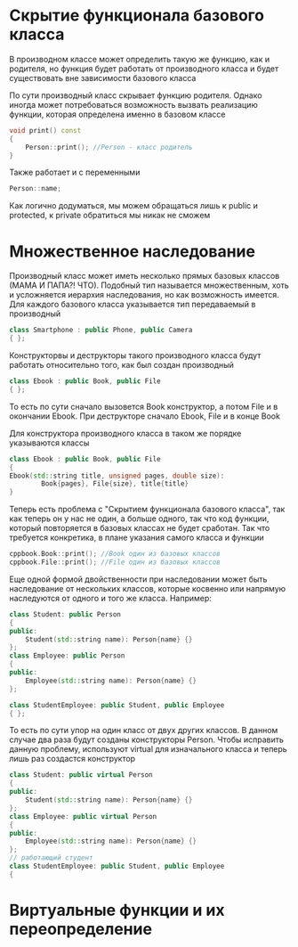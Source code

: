 # Скрытие функционала базового класса

В производном классе может определить такую же функцию, как и родителя, но функция будет работать от производного класса и будет существовать вне зависимости базового класса

По сути производный класс скрывает функцию родителя. Однако иногда может потребоваться возможность вызвать реализацию функции, которая определена именно в базовом классе

```cpp
void print() const
{
    Person::print(); //Person - класс родитель
}
```

Также работает и с переменными

```cpp
Person::name;
```

Как логично додуматься, мы можем обращаться лишь к public и protected, к private обратиться мы никак не сможем

# Множественное наследование

Производный класс может иметь несколько прямых базовых классов (МАМА И ПАПА?! ЧТО). Подобный тип называется множественным, хоть и усложняется иерархия наследования, но как возможность имеется. Для каждого базового класса указывается тип передаваемый в производный

```cpp
class Smartphone : public Phone, public Camera   
{ };
```

Конструкторвы и деструкторы такого производного класса будут работать относительно того, как был создан производный

```cpp
class Ebook : public Book, public File 
{ };
```

То есть по сути сначало вызовется Book конструктор, а потом File и в окончании Ebook. При деструкторе сначало Ebook, File и в конце Book

Для конструктора производного класса в таком же порядке указываются классы

```cpp
class Ebook : public Book, public File 
{
Ebook(std::string title, unsigned pages, double size): 
        Book{pages}, File{size}, title{title}
}
```

Теперь есть проблема с "Скрытием функционала базового класса", так как теперь он у нас не один, а больше одного, так что код функции, который повторяется в базовых классах не будет сработан. Так что требуется конкретика, в плане указания самого класса и функции

```cpp
cppbook.Book::print(); //Book один из базовых классов
cppbook.File::print(); //File один из базовых классов
```

Еще одной формой двойственности при наследовании может быть наследование от нескольких классов, которые косвенно или напрямую наследуются от одного и того же класса. Например:

```cpp
class Student: public Person
{
public:
    Student(std::string name): Person{name} {}
};
class Employee: public Person
{
public:
    Employee(std::string name): Person{name} {}
};

class StudentEmployee: public Student, public Employee
{ };
```

То есть по сути упор на один класс от двух других классов. В данном случае два раза будут созданы конструкторы Person. Чтобы исправить данную проблему, используют virtual для изначального класса и теперь лишь раз создастся конструктор

```cpp
class Student: public virtual Person
{
public:
    Student(std::string name): Person{name} {}
};
class Employee: public virtual Person
{
public:
    Employee(std::string name): Person{name} {}
};
// работающий студент
class StudentEmployee: public Student, public Employee
{
```

# Виртуальные функции и их переопределение